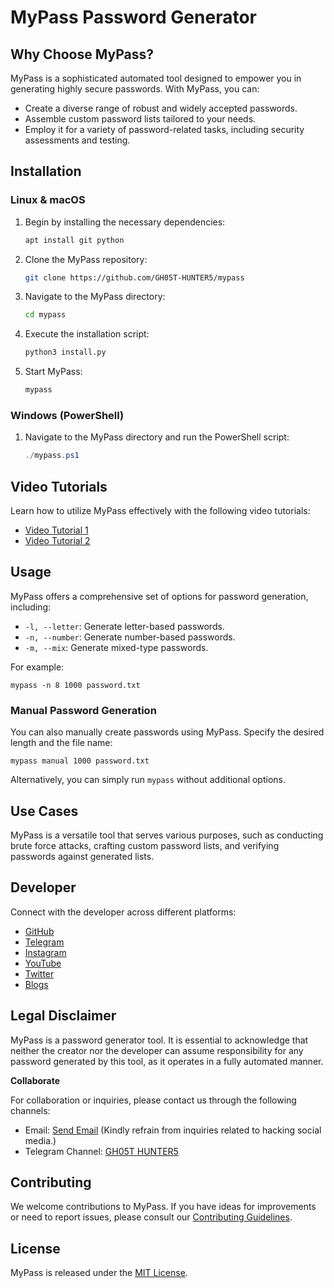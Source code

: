 # MyPass Password Generator

## Why Choose MyPass?

MyPass is a sophisticated automated tool designed to empower you in generating highly secure passwords. With MyPass, you can:

- Create a diverse range of robust and widely accepted passwords.
- Assemble custom password lists tailored to your needs.
- Employ it for a variety of password-related tasks, including security assessments and testing.

## Installation

### Linux & macOS

1. Begin by installing the necessary dependencies:

   ```bash
   apt install git python
   ```

3. Clone the MyPass repository:

   ```bash
   git clone https://github.com/GH05T-HUNTER5/mypass
   ```

5. Navigate to the MyPass directory:

   ```bash
   cd mypass
   ```

7. Execute the installation script:

   ```bash
   python3 install.py
   ```

9. Start MyPass:

   ```bash
   mypass
   ```

### Windows (PowerShell)

1. Navigate to the MyPass directory and run the PowerShell script:

   ```ps1
   ./mypass.ps1
   ```

## Video Tutorials

Learn how to utilize MyPass effectively with the following video tutorials:

- [Video Tutorial 1](https://telegram.me/GH05T_HUNTER5/435)
- [Video Tutorial 2](https://t.me/linuxcybersecurity/10784)

## Usage

MyPass offers a comprehensive set of options for password generation, including:

- `-l, --letter`: Generate letter-based passwords.
- `-n, --number`: Generate number-based passwords.
- `-m, --mix`: Generate mixed-type passwords.

For example:

`mypass -n 8 1000 password.txt`

### Manual Password Generation

You can also manually create passwords using MyPass. Specify the desired length and the file name:

`mypass manual 1000 password.txt`

Alternatively, you can simply run `mypass` without additional options.

## Use Cases

MyPass is a versatile tool that serves various purposes, such as conducting brute force attacks, crafting custom password lists, and verifying passwords against generated lists.

## Developer

Connect with the developer across different platforms:

- [GitHub](https://github.com/GH05T-HUNTER5)
- [Telegram](https://t.me/GH05T_HUNTER5)
- [Instagram](https://www.instagram.com/gh05t_hunter5/)
- [YouTube](https://youtube.com/channel/UCLoaCSIy4qzx7X2HCjbD8LA)
- [Twitter](https://mobile.twitter.com/gh05_thunter5)
- [Blogs](https://gh05thunter5.blogspot.com/2022/07/blog-post.html?m=1)

## Legal Disclaimer

MyPass is a password generator tool. It is essential to acknowledge that neither the creator nor the developer can assume responsibility for any password generated by this tool, as it operates in a fully automated manner.

**Collaborate**

For collaboration or inquiries, please contact us through the following channels:

- Email: [Send Email](mailto:hunter5@proton.me) (Kindly refrain from inquiries related to hacking social media.)
- Telegram Channel: [GH05T HUNTER5](https://t.me/GH05T_HUNTER5)

## Contributing

We welcome contributions to MyPass. If you have ideas for improvements or need to report issues, please consult our [Contributing Guidelines](CONTRIBUTING.md).

## License

MyPass is released under the [MIT License](LICENSE).
